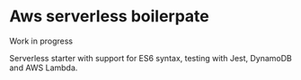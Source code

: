 # Aws serverless boilerpate

Work in progress

Serverless starter with support for ES6 syntax, testing with Jest, DynamoDB and AWS Lambda.
